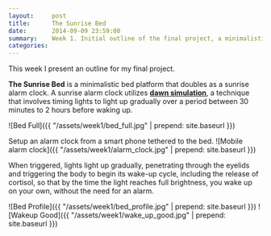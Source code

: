 ```yaml
---
layout:     post
title:      The Sunrise Bed
date:       2014-09-09 23:59:00
summary:    Week 1. Initial outline of the final project, a minimalistic platform bed that doubles as a sunrise alarm clock.
categories: 
---
```


This week I present an outline for my final project. 

**The Sunrise Bed** is a minimalistic bed platform that doubles as a sunrise alarm clock. A sunrise alarm clock utilizes [**dawn simulation**](http://www.wikiwand.com/en/Dawn_simulation), a technique that involves timing lights to light up gradually over a period between 30 minutes to 2 hours before waking up. 

![Bed Full]({{ "/assets/week1/bed_full.jpg" | prepend: site.baseurl }})

Setup an alarm clock from a smart phone tethered to the bed.
![Mobile alarm clock]({{ "/assets/week1/alarm_clock.jpg" | prepend: site.baseurl }})

When triggered, lights light up gradually, penetrating through the eyelids and triggering the body to begin its wake-up cycle, including the release of cortisol, so that by the time the light reaches full brightness, you wake up on your own, without the need for an alarm.

![Bed Profile]({{ "/assets/week1/bed_profile.jpg" | prepend: site.baseurl }})
![Wakeup Good]({{ "/assets/week1/wake_up_good.jpg" | prepend: site.baseurl }})

